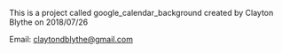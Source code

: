 

This is a project called google_calendar_background created by Clayton Blythe on 2018/07/26

Email: claytondblythe@gmail.com

